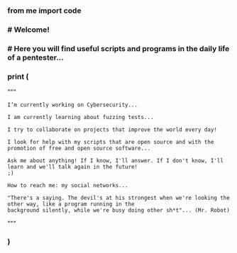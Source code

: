 ### from me import code
### # Welcome! 
### # Here you will find useful scripts and programs in the daily life of a pentester...

### print (

"""

    I’m currently working on Cybersecurity...
    
    I am currently learning about fuzzing tests...
    
    I try to collaborate on projects that improve the world every day!
    
    I look for help with my scripts that are open source and with the promotion of free and open source software...
    
    Ask me about anything! If I know, I'll answer. If I don't know, I'll learn and we'll talk again in the future! 
    ;)
    
    How to reach me: my social networks...
    
    "There's a saying. The devil's at his strongest when we're looking the other way, like a program running in the 
    background silently, while we're busy doing other sh*t"... (Mr. Robot)
    
"""
### )
